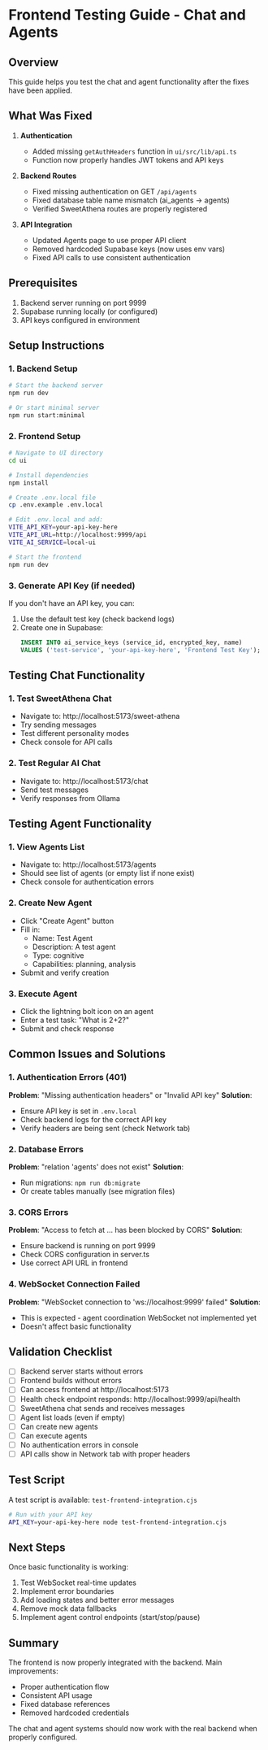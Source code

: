 # Frontend Testing Guide - Chat and Agents

## Overview
This guide helps you test the chat and agent functionality after the fixes have been applied.

## What Was Fixed

1. **Authentication**
   - Added missing `getAuthHeaders` function in `ui/src/lib/api.ts`
   - Function now properly handles JWT tokens and API keys

2. **Backend Routes**
   - Fixed missing authentication on GET `/api/agents`
   - Fixed database table name mismatch (ai_agents → agents)
   - Verified SweetAthena routes are properly registered

3. **API Integration**
   - Updated Agents page to use proper API client
   - Removed hardcoded Supabase keys (now uses env vars)
   - Fixed API calls to use consistent authentication

## Prerequisites

1. Backend server running on port 9999
2. Supabase running locally (or configured)
3. API keys configured in environment

## Setup Instructions

### 1. Backend Setup

```bash
# Start the backend server
npm run dev

# Or start minimal server
npm run start:minimal
```

### 2. Frontend Setup

```bash
# Navigate to UI directory
cd ui

# Install dependencies
npm install

# Create .env.local file
cp .env.example .env.local

# Edit .env.local and add:
VITE_API_KEY=your-api-key-here
VITE_API_URL=http://localhost:9999/api
VITE_AI_SERVICE=local-ui

# Start the frontend
npm run dev
```

### 3. Generate API Key (if needed)

If you don't have an API key, you can:

1. Use the default test key (check backend logs)
2. Create one in Supabase:
   ```sql
   INSERT INTO ai_service_keys (service_id, encrypted_key, name)
   VALUES ('test-service', 'your-api-key-here', 'Frontend Test Key');
   ```

## Testing Chat Functionality

### 1. Test SweetAthena Chat
- Navigate to: http://localhost:5173/sweet-athena
- Try sending messages
- Test different personality modes
- Check console for API calls

### 2. Test Regular AI Chat
- Navigate to: http://localhost:5173/chat
- Send test messages
- Verify responses from Ollama

## Testing Agent Functionality

### 1. View Agents List
- Navigate to: http://localhost:5173/agents
- Should see list of agents (or empty list if none exist)
- Check console for authentication errors

### 2. Create New Agent
- Click "Create Agent" button
- Fill in:
  - Name: Test Agent
  - Description: A test agent
  - Type: cognitive
  - Capabilities: planning, analysis
- Submit and verify creation

### 3. Execute Agent
- Click the lightning bolt icon on an agent
- Enter a test task: "What is 2+2?"
- Submit and check response

## Common Issues and Solutions

### 1. Authentication Errors (401)
**Problem**: "Missing authentication headers" or "Invalid API key"
**Solution**: 
- Ensure API key is set in `.env.local`
- Check backend logs for the correct API key
- Verify headers are being sent (check Network tab)

### 2. Database Errors
**Problem**: "relation 'agents' does not exist"
**Solution**: 
- Run migrations: `npm run db:migrate`
- Or create tables manually (see migration files)

### 3. CORS Errors
**Problem**: "Access to fetch at ... has been blocked by CORS"
**Solution**: 
- Ensure backend is running on port 9999
- Check CORS configuration in server.ts
- Use correct API URL in frontend

### 4. WebSocket Connection Failed
**Problem**: "WebSocket connection to 'ws://localhost:9999' failed"
**Solution**: 
- This is expected - agent coordination WebSocket not implemented yet
- Doesn't affect basic functionality

## Validation Checklist

- [ ] Backend server starts without errors
- [ ] Frontend builds without errors
- [ ] Can access frontend at http://localhost:5173
- [ ] Health check endpoint responds: http://localhost:9999/api/health
- [ ] SweetAthena chat sends and receives messages
- [ ] Agent list loads (even if empty)
- [ ] Can create new agents
- [ ] Can execute agents
- [ ] No authentication errors in console
- [ ] API calls show in Network tab with proper headers

## Test Script

A test script is available: `test-frontend-integration.cjs`

```bash
# Run with your API key
API_KEY=your-api-key-here node test-frontend-integration.cjs
```

## Next Steps

Once basic functionality is working:

1. Test WebSocket real-time updates
2. Implement error boundaries
3. Add loading states and better error messages
4. Remove mock data fallbacks
5. Implement agent control endpoints (start/stop/pause)

## Summary

The frontend is now properly integrated with the backend. Main improvements:
- Proper authentication flow
- Consistent API usage
- Fixed database references
- Removed hardcoded credentials

The chat and agent systems should now work with the real backend when properly configured.